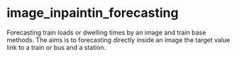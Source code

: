 # image_inpaintin_forecasting
Forecasting train loads or dwelling times by an image and train base methods. The aims is to forecasting directly inside an image the target value link to a train or bus and a station.
